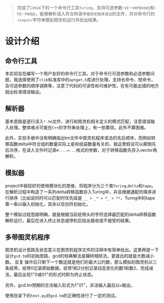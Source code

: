 > 完成了Linux下的一个命令行工具`turing`，支持可选参数-v(--verbose)和-h(--help)，能够解析读入符合附录中`图灵机程序语法`的文件，并对命令行的`<input>`字符串模拟图灵机运行并给出结果。

# 设计介绍

## 命令行工具

本实验旨在编写一个用户友好的命令行工具。对于命令行可选参数和必选参数问题，我选择使用了`clib`标准库中的`optget.h`库进行处理，支持长命令、短命令，及可选参数的顺序调换等，注意了代码的可读性和可维护性，在有可能出错的地方抛出标准错误输出。

## 解析器

基本思路是逐行读入`*.tm`文件，进行和图灵机相关定义的模式匹配，注意错误输入处理。整体难点可能在`C++`的字符串处理上，有一些繁琐。此外不算困难。

此外，实验手册中没有明确指出tm文件中图灵机程序语法的先后顺序，而例如转移函数delta中符合组的数量实际上是和纸袋数量有关的，我这里假设可以颠倒先后次序，在读入文件时记录`#....=...`格式的参数，对于转移函数先存入vector再解析。

## 模拟器

project中我较好的使用模块化的思维，将程序分为三个类`Turing`,`delta`和`tape`。在解析过程中构造了一系列delta转移函数存入Turing中，并且根据通配符降序进行排序（比如说同时可以匹配时优先级是 `__ > _* > *_ > **`，Turing中的tape第一条以输入初始化，其余以空白符初始化。

整个模拟过程思路明确，就是根据当前纸带头的字符选择最匹配的delta转移函数解析运行，最后在进入终止状态或停机后给出接收或不接受的结果。

## 多带图灵机程序

图灵机设计思路及状态意义在图灵机程序文件的注释中有简单给出。这里再提一下设计`gcd.tm`的初始思路，gcd的经典解法是辗转相除法，更直白的就是大数减小数。 反复 操作后只剩下一个数这就是他们的最大公约数，那么模拟的图灵机以三条纸带，纸带0记录原始数据，纸带1和2分别记录动态变化的数1和数2，完成减法。最后出现$1^+0$或$01^+$的形式时即为终止状态。

另外，gcd.tm预期的合法输入形式为$1^+01^+$，非法输入最后以`x`输出。

使用目录下的`test.py`对`gcd.tm`的正确性进行了一定的测试。
